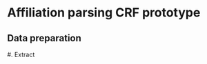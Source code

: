 Affiliation parsing CRF prototype
=================================

Data preparation
----------------

#. Extract
